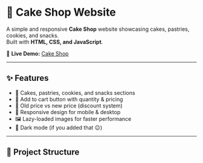 # 🍰 Cake Shop Website

A simple and responsive **Cake Shop** website showcasing cakes, pastries, cookies, and snacks.  
Built with **HTML, CSS, and JavaScript**.  

🔗 **Live Demo:** [Cake Shop](https://infinity-coder07.github.io/cake_shop/)

---

## ✨ Features
- 🎂 Cakes, pastries, cookies, and snacks sections  
- 🛒 Add to cart button with quantity & pricing  
- 💸 Old price vs new price (discount system)  
- 📱 Responsive design for mobile & desktop  
- 🖼️ Lazy-loaded images for faster performance  
- 🌙 Dark mode (if you added that 😉)  

---

## 📂 Project Structure
